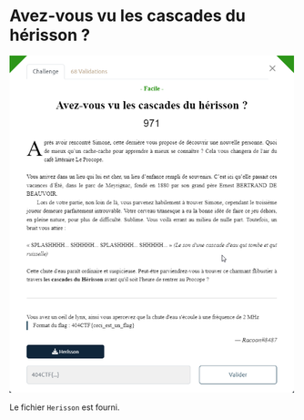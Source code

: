 # Avez-vous vu les cascades du hérisson ?

<img alt="énoncé du challenge" src="enonce.png" width=500>

Le fichier `Herisson` est fourni.
